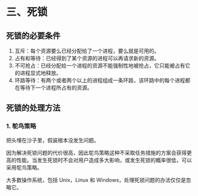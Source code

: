 # 三、死锁

## 死锁的必要条件

1. 互斥：每个资源要么已经分配给了一个进程，要么就是可用的。
2. 占有和等待：已经得到了某个资源的进程可以再请求新的资源。
3. 不可抢占：已经分配给一个进程的资源不能强制性地被抢占，它只能被占有它的进程显式地释放。
4. 环路等待：有两个或者两个以上的进程组成一条环路，该环路中的每个进程都在等待下一个进程所占有的资源。

## 死锁的处理方法

### 1. 鸵鸟策略

把头埋在沙子里，假装根本没发生问题。

因为解决死锁问题的代价很高，因此鸵鸟策略这种不采取任务措施的方案会获得更高的性能。当发生死锁时不会对用户造成多大影响，或发生死锁的概率很低，可以采用鸵鸟策略。

大多数操作系统，包括 Unix，Linux 和 Windows，处理死锁问题的办法仅仅是忽略它。